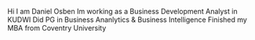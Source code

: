 Hi I am Daniel Osben
Im working as a Business Development Analyst in KUDWI
Did PG in Business Ananlytics & Business Intelligence
Finished my MBA from Coventry University
